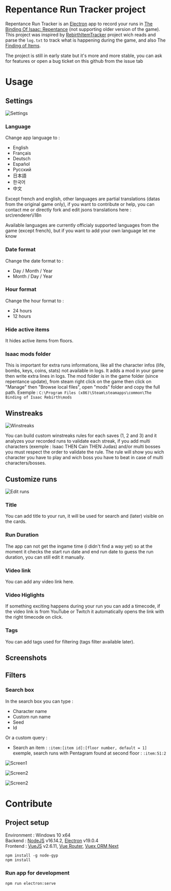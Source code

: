 # Repentance Run Tracker project
Repentance Run Tracker is an [Electron](https://www.electronjs.org/) app to record your runs in [The Binding Of Isaac: Repentance](https://store.steampowered.com/app/1426300/The_Binding_of_Isaac_Repentance/) (not supporting older version of the game). This project was inspired by [RebirthItemTracker](https://github.com/Rchardon/RebirthItemTracker) project wich reads and parse the ``log.txt`` to track what is happening during the game, and also The [Finding of Items](https://moddingofisaac.com/mod/900/the-finding-of-items).

The project is still in early state but it's more and more stable, you can ask for features or open a bug ticket on this github from the issue tab

# Usage

## Settings

![Settings](/doc/img/settings.jpg)
### Language
Change app language to :
- English
- Français
- Deutsch
- Español
- Русский
- 日本語
- 한국어
- 中文

Except french and english, other languages are partial translations (datas from the original game only), if you want to contribute or help, you can contact me or directly fork and edit jsons translations here : src\renderer\i18n

Available languages are currently officialy supported languages from the game (except french), but if you want to add your own language let me know
### Date format
Change the date format to :
- Day / Month / Year
- Month / Day / Year
### Hour format
Change the hour format to :
- 24 hours
- 12 hours
### Hide active items
It hides active items from floors.
### Isaac mods folder
This is important for extra runs informations, like all the character infos (life, bombs, keys, coins, stats) not available in logs. It adds a mod in your game then write extra lines in logs.
The mod folder is in the game folder (since repentance update), from steam right click on the game then click on "Manage" then "Browse local files", open "mods" folder and copy the full path.
Exemple : ``C:\Program Files (x86)\Steam\steamapps\common\The Binding of Isaac Rebirth\mods``
## Winstreaks

![Winstreaks](/doc/img/winstreaks.jpg)

You can build custom winstreaks rules for each saves (1, 2 and 3) and it analyzes your recorded runs to validate each streak, if you add multi characters (exemple : Isaac THEN Cain THEN Judas) and/or multi bosses you must respect the order to validate the rule. The rule will show you wich character you have to play and wich boss you have to beat in case of multi characters/bosses.

## Customize runs

![Edit runs](/doc/img/edit-run.jpg)
### Title
You can add title to your run, it will be used for search and (later) visible on the cards.
### Run Duration
The app can not get the ingame time (i didn't find a way yet) so at the moment it checks the start run date and end run date to guess the run duration, you can still edit it manually.
### Video link
You can add any video link here.
### Video Higlights
If something exciting happens during your run you can add a timecode, if the video link is from YouTube or Twitch it automatically opens the link with the right timecode on click.
### Tags
You can add tags used for filtering (tags filter available later).
## Screenshots

## Filters

### Search box
In the search box you can type :
- Character name
- Custom run name
- Seed
- Id

Or a custom query :
- Search an item : `:item:[item id]:[floor number, default = 1]`
exemple, search runs with Pentagram found at second floor : `:item:51:2`

![Screen1](/doc/img/screen1.jpg)

![Screen2](/doc/img/screen2.jpg)

![Screen2](/doc/img/screen3.jpg)

# Contribute
## Project setup
Environment : Windows 10 x64\
Backend : [NodeJS](https://nodejs.org/en/download/) v16.14.2, [Electron](https://www.electronjs.org/) v19.0.4\
Frontend : [VueJS](https://vuejs.org/) v2.6.11, [Vue Router](https://router.vuejs.org/), [Vuex ORM Next](https://next.vuex-orm.org/)
```
npm install -g node-gyp
npm install
```

### Run app for development
```
npm run electron:serve
```
